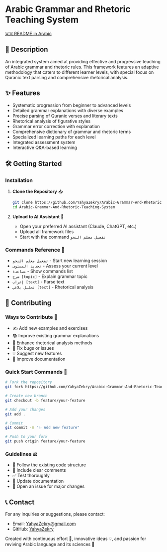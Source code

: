 # Arabic Grammar and Rhetoric Teaching System

[🇦🇷 README in Arabic](./README.md)

## 📝 Description

An integrated system aimed at providing effective and progressive teaching of Arabic grammar and rhetoric rules. This framework features an adaptive methodology that caters to different learner levels, with special focus on Quranic text parsing and comprehensive rhetorical analysis.

## ✨ Features

- Systematic progression from beginner to advanced levels
- Detailed grammar explanations with diverse examples
- Precise parsing of Quranic verses and literary texts
- Rhetorical analysis of figurative styles
- Grammar error correction with explanation
- Comprehensive dictionary of grammar and rhetoric terms
- Specialized learning paths for each level
- Integrated assessment system
- Interactive Q&A-based learning

## 🛠️ Getting Started

### Installation

1. **Clone the Repository** 📥

   ```bash
   git clone https://github.com/YahyaZekry/Arabic-Grammar-And-Rhetoric-Teaching-System.git
   cd Arabic-Grammar-And-Rhetoric-Teaching-System
   ```

2. **Upload to AI Assistant** 🤖
   - Open your preferred AI assistant (Claude, ChatGPT, etc.)
   - Upload all framework files
   - Start with the command `تفعيل معلم النحو`

### Commands Reference 🎯

- `تفعيل معلم النحو` - Start new learning session
- `تحديد المستوى` - Assess your current level
- `مساعدة` - Show commands list
- `شرح [topic]` - Explain grammar topic
- `إعراب [text]` - Parse text
- `تحليل بلاغي [text]` - Rhetorical analysis

## 🤝 Contributing

### Ways to Contribute 🎯

- ✍️ Add new examples and exercises
- 📚 Improve existing grammar explanations
- 🎨 Enhance rhetorical analysis methods
- 🐛 Fix bugs or issues
- 💡 Suggest new features
- 📖 Improve documentation

### Quick Start Commands 🚀

```bash
# Fork the repository
git fork https://github.com/YahyaZekry/Arabic-Grammar-And-Rhetoric-Teaching-System

# Create new branch
git checkout -b feature/your-feature

# Add your changes
git add .

# Commit
git commit -m "✨ Add new feature"

# Push to your fork
git push origin feature/your-feature
```

### Guidelines ⚖️

- 📐 Follow the existing code structure
- 💭 Include clear comments
- ✅ Test thoroughly
- 📘 Update documentation
- 🤔 Open an issue for major changes

## 📞 Contact

For any inquiries or suggestions, please contact:

- Email: [YahyaZekry@gmail.com](mailto:YahyaZekry@gmail.com)
- GitHub: [YahyaZekry](https://github.com/YahyaZekry)

Created with continuous effort 🌙, innovative ideas 💡, and passion for reviving Arabic language and its sciences 📖
